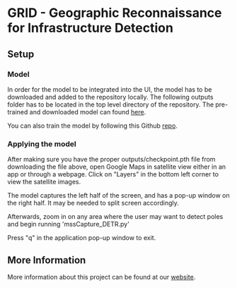 # GRID - Geographic Reconnaissance for Infrastructure Detection

## Setup

### Model
In order for the model to be integrated into the UI, the model has to be downloaded and added to the repository locally. The following outputs folder has to be located in the top level directory of the repository. The pre-trained and downloaded model can found [here](https://drive.google.com/drive/folders/1suRIGF18j-WZ5ozDmskDm7XOqLPAScIp?usp=sharing). 

You can also train the model by following this Github [repo](https://github.com/jcchuang2/GRID-Object-Detection-Model).

### Applying the model
After making sure you have the proper outputs/checkpoint.pth file from downloading the file above, open Google Maps in satellite view either in an app or through a webpage. Click on "Layers" in the bottom left corner to view the satellite images. 

The model captures the left half of the screen, and has a pop-up window on the right half. It may be needed to split screen accordingly.

Afterwards, zoom in on any area where the user may want to detect poles and begin running 'mssCapture_DETR.py'

Press "q" in the application pop-up window to exit. 


## More Information
More information about this project can be found at our [website](https://jcchuang2.github.io/DSC180B_GRID/).

